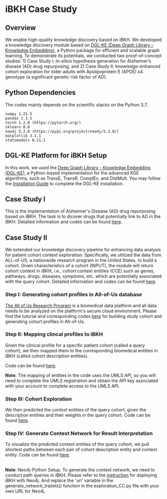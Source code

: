 # iBKH Case Study
## Overview
We enable high-quality knowledge discovery based on iBKH. We developed a knowledge discovery module based on [DGL-KE (Deep Graph Library – Knowledge Embedding)](https://github.com/awslabs/dgl-ke), a Python package for efficient and scalable graph learning. To demonstrate its potentials, we conducted two proof-of-concept studies: 1) Case Study I: in-silico hypothesis generation for Alzheimer’s disease (AD) drug repurposing, and 2) Case Study II: knowledge-enhanced cohort exploration for older adults with Apolipoprotein E (APOE) ε4 genotype (a significant genetic risk factor of AD).

## Python Dependencies
The codes mainly depends on the scientific stacks on the Python 3.7.
```
numpy 1.21.5
pandas 1.3.5
torch 1.2.0 (https://pytorch.org/)
sklearn 0.0
neo4j 5.2.0 (https://pypi.org/project/neo4j/5.2.0/)
matplotlib 3.1.1
statsmodels 0.11.1
```

## DGL-KE Platform for iBKH Setup
In this work, we used the [Deep Graph Library - Knowledge Embedding (DGL-KE)](https://github.com/awslabs/dgl-ke), a Python-based implementation for the advanced KGE algorithms, such as TransE, TransR, ComplEx, and DistMult. You may follow the [Installation Guide](https://dglke.dgl.ai/doc/install.html) to complete the DGL-KE installation.

## Case Study I
This is the implementation of Alzheimer's Disease (AD) drug repurposing based on iBKH. The task is to dicover drugs that potentially link to AD in the iBKH. Detailed information and codes can be found [here](https://github.com/wcm-wanglab/iBKH/blob/main/Codes/Case_Study-AD_Drug_Repurposing.ipynb).

## Case Study II
We extended our knowledge discovery pipeline for enhancing data analysis for patient cohort context exploration. Specifically, we utilized the data from ALL-of-US, a nationwide research program in the United States, to build a cohort. Given characteristics of a cohort (INPUT), the module will return cohort context in iBKH, i.e., cohort context entities (CCE) such as genes, pathways, drugs, diseases, symptoms, etc. which are potentially associated with the query cohort. Detailed information and codes can be found [here](https://github.com/wcm-wanglab/iBKH/blob/main/Codes/Cohort%20Context%20Exploration.ipynb).

### Step I: Generating cohort profiles in All-of-Us database
[The All of Us Research Program](https://www.researchallofus.org/) is a biomedical data platform and all data needs to be analyzed on the platform's secure cloud environment. Please find the tutorial and corresponding codes [here](https://github.com/wcm-wanglab/iBKH/blob/main/Codes/All-of-Us/AllofUs_tutorial.ipynb) for building study cohort and generating cohort profiles in All-of-Us.

### Step II: Mapping clincal profiles to iBKH
Given the clinical profile for a specific patient cohort (called a query cohort), we then mapped them to the corresponding biomedical entities in iBKH (called cohort description entities). </br>

Code can be found [here](https://github.com/wcm-wanglab/iBKH/blob/main/Codes/Cohort%20Context%20Exploration.ipynb).

<b>Note</b>: The mapping of entities in the code uses the UMLS API, so you will need to complete the UMLS registration and obtain the API key associated with your account to complete access to the UMLS API.

### Step III: Cohort Exploration
We then predicted the context entities of the query cohort, given the description entities and their weights in the query cohort. Code can be found [here](https://github.com/wcm-wanglab/iBKH/blob/main/Codes/Cohort%20Context%20Exploration.ipynb).

### Step IV: Generate Context Network for Result Interpretation
To visualize the predicted context entities of the query cohort, we pull shortest paths between each pair of cohort description entity and context entity. Code can be found [here](https://github.com/wcm-wanglab/iBKH/blob/main/Codes/Cohort%20Context%20Exploration.ipynb).

</br><b>Note</b>: Neo4j-Python Setup. To generate the context network, we need to conduct path queries in iBKH. Please refer to the [instruction](https://docs.google.com/document/d/1cLDPLp_nVCJ5xrDlJ-B-Q3wf24tb-Dyq55nAXxaNgTM/edit) for deploying iBKH with Neo4j. And replace the 'uri' variable in the generate_network_triplets() function in the exploration_CC.py file with your own URL for Neo4j.


